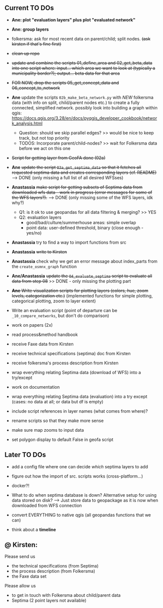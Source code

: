 ## Current TO DOs

* **Ane: plot "evaluation layers" plus plot "evaluated network"**

* **Ane: group layers**

* folkersma: ask for most recent data on parent/child; split nodes. ~~(ask kirsten if that's fine first)~~
* ~~clean up repo~~
* ~~update and combine the scripts 01_define_area and 02_get_beta_data into one script where: input... which area we want to look at (typically a municipality border?); output... beta data for that area~~
* ~~FOR NOW, drop the scripts 05_get_concept_data and 06_concept_to_network~~ 

* **Ane** update the scripts `02b_make_beta_network.py` with *NEW* folkersma data (with info on split, child/parent nodes etc.) to create a fully connected, simplified network. possibly look into building a graph within qgis: https://docs.qgis.org/3.28/en/docs/pyqgis_developer_cookbook/network_analysis.html

    * Question: should we skip parallel edges? >> would be nice to keep track, but not top priority
    * TODOS: Incorporate parent/child-nodes? >> wait for Folkersma data before we act on this one
    

* ~~Script for getting layer from GeoFA done (02a)~~

* **Ane** ~~update the script `03a_get_septima_data` so that it fetches all requested septima data and creates corresponding layers (cf. README)~~ --> DONE (only missing a full list of all desired WFSses)

* **Anastassia** ~~make script for getting subsets of Septima data from downloaded wfs data - work in progress (error messages for some of the WFS layers?).~~ --> DONE (only missing some of the WFS layers, idk why?)

    * Q1: is it ok to use geopandas for all data filtering & merging? >> YES
    * Q2: evaluation layers
        - good/bad/culture/summerhouse areas: simple overlap
        - point data: user-defined threshold, binary (close enough - yes/no)

* **Anastassia** try to find a way to import functions from src

* **Anastassia** ~~write to Kirsten~~

* **Anastassia** check why we get an error message about index_parts from the `create_osmnx_graph` function

* **Ane/Anastassia** ~~update the `04_evaluate_septima` script to evaluate all data from step 08~~ >> DONE - only missing the plotting part

* ~~**Ane** Write visualization scripts for plotting layers (colors, hue, zoom levels, categorization etc.)~~
(implemented functions for simple plotting, categorical plotting, zoom to layer extent)

* Write an evaluation script (point of departure can be `_10_compare_networks`, but don't do comparison)

* work on papers (2x)

* read process&method handbook

* receive Faxe data from Kirsten

* receive technical specifications (septima) doc from Kirsten

* receive folkersma's process description from Kirsten

* wrap everything relating Septima data (download of WFS) into a try/except

* work on documentation

* wrap everything relating Septima data (evaluation) into a try except (cases: no data at all; or data but df is empty)

* include script references in layer names (what comes from where)?

* rename scripts so that they make more sense

* make sure map zooms to input data

* set polygon display to default False in geofa script


## Later TO DOs

* add a config file where one can decide *which* septima layers to add

* figure out how the import of src. scripts works (cross-platform...)

* docker?!

* What to do when septima database is down? Alternative setup for using data stored on disk? --> Just store data to geopackage as it is now when downloaded from WFS connection

* convert EVERYTHING to native qgis (all geopandas functions that we can)

* think about a **timeline**

## @ Kirsten:

Please send us
- the technical specifications (from Septima)
- the process description (from Folkersma)
- the Faxe data set

Please allow us
- to get in touch with Folkersma about child/parent data
- Septima (2 point layers not available)